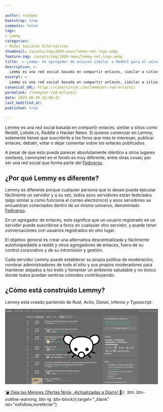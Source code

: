 ```yaml
---

author: rosepac
bootstrap: true
comments: false
tags:
- Lemmy
categories:
- Redes Sociales Alternativas
thumbnail: /assets/img/2020-news/lemmy-net-logo.webp
feature-img: /assets/img/2020-news/lemmy-net-logo.webp
title: '▷ Lemmy: Un agregador de enlaces similar a Reddit para el universo de redes sociales federado'
description: >-
  Lemmy es una red social basada en compartir enlaces, similar a sitios como Reddit, Lobste.rs, Raddle o Hacker News.
excerpt: >-
  Lemmy es una red social basada en compartir enlaces, similar a sitios como Reddit, Lobste.rs, Raddle o Hacker News.
canonical_URL: https://ciberninjas.com/lemmynet-red-enlaces/
permalink: /lemmynet-red-enlaces/
date: 2020-06-30 23:08:32
last_modified_at: 
published: true

---
```


Lemmy es una red social basada en compartir enlaces, similar a sitios como Reddit, Lobste.rs, Raddle o Hacker News. Si quieres comenzar en Lemmy, solamente tienes que suscribirte a los foros que más te interesan, publicar enlaces, debatir, votar o dejar comentar sobre los enlaces publicados.

A pesar de que esto pueda parecer absolutamente idéntico a otros lugares similares, Lemmynet en el fondo es muy diferente, entre otras cosas; por ser una red social que forma parte del [Fediverso](https://ciberninjas.com/wiki/fediverso/).

## **¿Por qué Lemmy es diferente?**

Lemmy es diferente porque cualquier persona que lo desee puede ejecutar fácilmente un servidor y a su vez, todos esos servidores están federados (algo similar a como funciona el correo electrónico) y esos servidores se encuentran conectados dentro de un mismo universo, denominado [Fediverso](https://ciberninjas.com/wiki/fediverso/).

En un agregador de enlaces, esto significa que un usuario registrado en un servidor puede suscribirse a foros en cualquier otro servidor, y puede tener conversaciones con usuarios registrados en otro lugar.

El objetivo general es crear una alternativa descentralizada y fácilmente autohospedable a reddit y otros agregadores de enlaces, fuera de su control corporativo y de su intromisión y gestión.

Cada servidor Lemmy puede establecer su propia política de moderación; nombrar administradores de todo el sitio y sus propios moderadores para mantener alejados a los trolls y fomentar un ambiente saludable y no tóxico donde todos puedan sentirse cómodos contribuyendo.

## **¿Cómo está construido Lemmy?**

Lemmy está creado partiendo de Rust, Actix, Diesel, Inferno y Typescript.

![Lemmynet: Un agregador de enlaces similar a Reddit para el universo de redes sociales federado](/assets/img/2020-news/lemmy-net-logo.webp "Lemmynet: Un agregador de enlaces similar a Reddit para el universo de redes sociales federado")
<!-- https://dev.lemmy.ml/docs/about.html -->
[💣 Ojea las Mejores Ofertas Ninja, ¡Actualizadas a Diario! 🎁](https://www.amazon.es/shop/cibercursos){: .btn .btn-outline-warning .btn-lg .btn-block}{:target="_blank" rel="nofollow,noreferrer"}